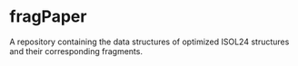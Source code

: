 # fragPaper
A repository containing the data structures of optimized ISOL24 structures and their corresponding fragments.
